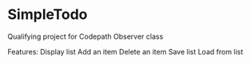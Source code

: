 # SimpleTodo
Qualifying project for Codepath Observer class

Features:
Display list
Add an item
Delete an item
Save list
Load from list

